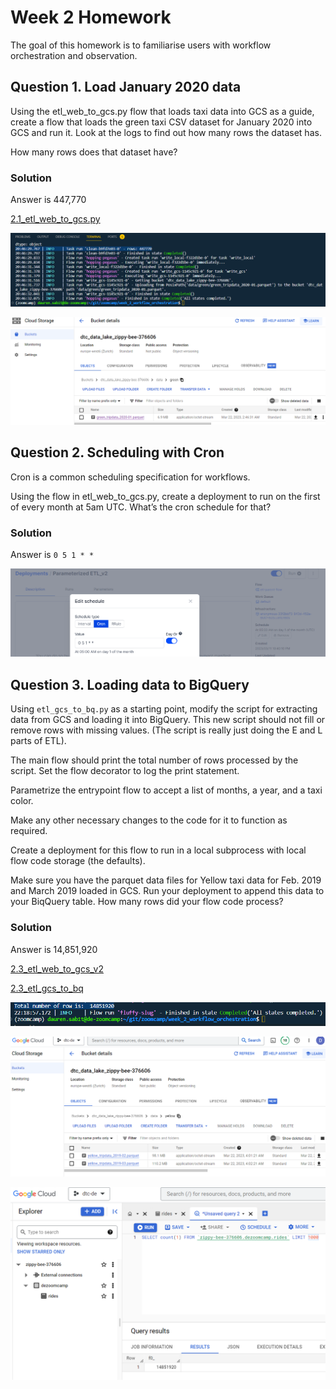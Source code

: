 # Week 2 Homework
The goal of this homework is to familiarise users with workflow orchestration and observation.

## Question 1. Load January 2020 data

Using the etl_web_to_gcs.py flow that loads taxi data into GCS as a guide, create a flow that loads the green taxi CSV dataset for January 2020 into GCS and run it. Look at the logs to find out how many rows the dataset has.

How many rows does that dataset have?

### Solution

Answer is 447,770

[2.1_etl_web_to_gcs.py](https://github.com/daurensd/zoomcamp/blob/main/week_2_workflow_orchestration/2.1_etl_web_to_gcs.py)

![2.1_etl_web_to_gcs](https://github.com/daurensd/zoomcamp/blob/main/week_2_workflow_orchestration/2.1_etl_web_to_gcs.png)

![2.1_etl_web_to_gcs_bucket_details](https://github.com/daurensd/zoomcamp/blob/main/week_2_workflow_orchestration/2.1_etl_web_to_gcs_bucket_details.png)

## Question 2. Scheduling with Cron

Cron is a common scheduling specification for workflows.

Using the flow in etl_web_to_gcs.py, create a deployment to run on the first of every month at 5am UTC. What’s the cron schedule for that?

### Solution

Answer is `0 5 1 * *`

![2.2_scheduling_with_cron](https://github.com/daurensd/zoomcamp/blob/main/week_2_workflow_orchestration/2.2_scheduling_with_cron.png)

## Question 3. Loading data to BigQuery

Using `etl_gcs_to_bq.py` as a starting point, modify the script for extracting data from GCS and loading it into BigQuery. This new script should not fill or remove rows with missing values. (The script is really just doing the E and L parts of ETL).

The main flow should print the total number of rows processed by the script. Set the flow decorator to log the print statement.

Parametrize the entrypoint flow to accept a list of months, a year, and a taxi color. 

Make any other necessary changes to the code for it to function as required.

Create a deployment for this flow to run in a local subprocess with local flow code storage (the defaults).

Make sure you have the parquet data files for Yellow taxi data for Feb. 2019 and March 2019 loaded in GCS. Run your deployment to append this data to your BiqQuery table. How many rows did your flow code process?

### Solution

Answer is 14,851,920

[2.3_etl_web_to_gcs_v2](https://github.com/daurensd/zoomcamp/blob/main/week_2_workflow_orchestration/2.3_etl_web_to_gcs_v2.py)

[2.3_etl_gcs_to_bq](https://github.com/daurensd/zoomcamp/blob/main/week_2_workflow_orchestration/2.3_etl_gcs_to_bq.py)

![2.3_number_of_rows](https://github.com/daurensd/zoomcamp/blob/main/week_2_workflow_orchestration/2.3_number_of_rows.png)

![2.3_gcs](https://github.com/daurensd/zoomcamp/blob/main/week_2_workflow_orchestration/2.3_gcs.png)

![2.3_bq](https://github.com/daurensd/zoomcamp/blob/main/week_2_workflow_orchestration/2.3_bq.png)

